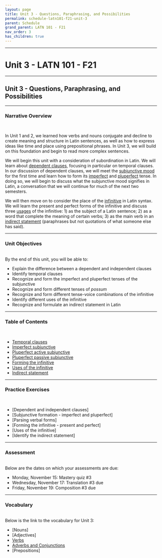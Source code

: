```yaml
---
layout: page
title: Unit 3 - Questions, Paraphrasing, and Possibilities
permalink: schedule-latn101-f21-unit-3
parent: Schedule
grand_parent: LATN 101 - F21
nav_order: 3
has_children: true
---
```

***

# Unit 3 - LATN 101 - F21

***

## Unit 3 - Questions, Paraphrasing, and Possibilities

***

### Narrative Overview
&nbsp;

In Unit 1 and 2, we learned how verbs and nouns conjugate and decline to create meaning and structure in Latin sentences, as well as how to express ideas like time and place using prepositional phrases. In Unit 3, we will build on this foundation and begin to read more complex sentences.

We will begin this unit with a consideration of subordination in Latin. We will learn about [dependent clauses](https://lingualatina.github.io/textbook/presentation/08-temporal-clauses/), focusing in particular on temporal clauses. In our discussion of dependent clauses, we will meet the [subjunctive mood](https://lingualatina.github.io/textbook/presentation/07-subjunctive/) for the first time and learn how to form its [imperfect](https://lingualatina.github.io/textbook/presentation/07-subjunctive/#imperfect-subjunctive) and [pluperfect](https://lingualatina.github.io/textbook/presentation/07-subjunctive/#pluperfect-active-subjunctive) tense. In doing so, we will begin to discuss what the subjunctive mood signifies in Latin, a conversation that we will continue for much of the next two semesters.

We will then move on to consider the place of the [infinitive](https://lingualatina.github.io/textbook/presentation/04-verbal-nouns-and-adjectives/infinitives/#infinitives) in Latin syntax. We will learn the present and perfect forms of the infinitive and discuss three [usages](https://lingualatina.github.io/textbook/presentation/04-verbal-nouns-and-adjectives/infinitives/#uses-of-the-infinitive) of the infinitive: 1) as the subject of a Latin sentence; 2) as a word that complete the meaning of certain verbs; 3) as the main verb in an [indirect statement](https://lingualatina.github.io/textbook/presentation/06-indirect-statement/) (paraphrases but not quotations of what someone else has said).  

***

### Unit Objectives
&nbsp;  
By the end of this unit, you will be able to:

- Explain the difference between a dependent and independent clauses
- Identify temporal clauses
- Recognize and form the imperfect and pluperfect tenses of the subjunctive
- Recognize and form different tenses of *possum*
- Recognize and form different tense-voice combinations of the infinitive
- Identify different uses of the infinitive
- Recognize and formulate an indirect statement in Latin

***

### Table of Contents
&nbsp;  
- [Temporal clauses](https://lingualatina.github.io/textbook/presentation/08-temporal-clauses/)
- [Imperfect subjunctive](https://lingualatina.github.io/textbook/presentation/07-subjunctive/#imperfect-subjunctive)
- [Pluperfect active subjunctive](https://lingualatina.github.io/textbook/presentation/07-subjunctive/#pluperfect-active-subjunctive)
- [Pluperfect passive subjunctive](https://lingualatina.github.io/textbook/presentation/07-subjunctive/#perfect-and-pluperfect-passive-subjunctive)
- [Forming the infinitive](https://lingualatina.github.io/textbook/presentation/04-verbal-nouns-and-adjectives/infinitives/#infinitives)
- [Uses of the infinitive](https://lingualatina.github.io/textbook/presentation/04-verbal-nouns-and-adjectives/infinitives/#uses-of-the-infinitive)
- [Indirect statement](https://lingualatina.github.io/textbook/presentation/06-indirect-statement/)

***

### Practice Exercises
&nbsp;
- [Dependent and independent clauses]
- [Subjunctive formation - imperfect and pluperfect]
- [Parsing verbal forms]
- [Forming the infinitive - present and perfect]
- [Uses of the infinitive]
- [Identify the indirect statement]

***

### Assessment
&nbsp;  
Below are the dates on which your assessments are due:

- Monday, November 15: Mastery quiz #3
- Wednesday, November 17: Translation #3 due
- Friday, November 19: Composition #3 due

***

### Vocabulary
&nbsp;  
Below is the link to the vocabulary for Unit 3:

- [Nouns]
- [Adjectives]
- [Verbs](https://dominicmachado.github.io/schedule-latn101-f21-unit-3-vocabulary-verbs)
- [Adverbs and Conjunctions](https://dominicmachado.github.io/schedule-latn101-f21-unit-3-vocabulary-conjunctions-adverbs)
- [Prepositions]
